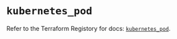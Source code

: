 # `kubernetes_pod`

Refer to the Terraform Registory for docs: [`kubernetes_pod`](https://registry.terraform.io/providers/hashicorp/kubernetes/2.20.0/docs/resources/pod).
